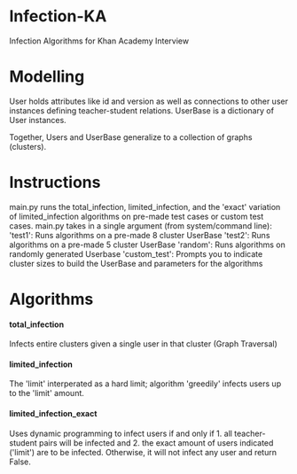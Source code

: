 # Infection-KA
Infection Algorithms for Khan Academy Interview

<h1>Modelling</h1>
User holds attributes like id and version as well as connections to other user instances defining teacher-student relations.
UserBase is a dictionary of User instances.

Together, Users and UserBase generalize to a collection of graphs (clusters).

<h1>Instructions</h1>
main.py runs the total_infection, limited_infection, and the 'exact' variation of limited_infection algorithms on pre-made test cases or custom test cases. main.py takes in a single argument (from system/command line):
'test1': Runs algorithms on a pre-made 8 cluster UserBase
'test2': Runs algorithms on a pre-made 5 cluster UserBase
'random': Runs algorithms on randomly generated Userbase
'custom_test': Prompts you to indicate cluster sizes to build the UserBase and parameters for the algorithms

<h1>Algorithms</h1>
<h4>total_infection</h4> Infects entire clusters given a single user in that cluster (Graph Traversal)
<h4>limited_infection</h4> The 'limit' interperated as a hard limit; algorithm 'greedily' infects users up to the 'limit' amount.
<h4>limited_infection_exact</h4> Uses dynamic programming to infect users if and only if 1. all teacher-student pairs will be infected and 2. the exact amount of users indicated ('limit') are to be infected. Otherwise, it will not infect any user and return False.

